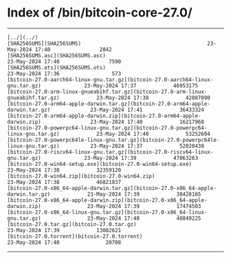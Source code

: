 # Index of /bin/bitcoin-core-27.0/

* * *
    
    
    [../](../)
    [SHA256SUMS](SHA256SUMS)                                         23-May-2024 17:40                2842
    [SHA256SUMS.asc](SHA256SUMS.asc)                                     23-May-2024 17:40                7590
    [SHA256SUMS.ots](SHA256SUMS.ots)                                     23-May-2024 17:36                 573
    [bitcoin-27.0-aarch64-linux-gnu.tar.gz](bitcoin-27.0-aarch64-linux-gnu.tar.gz)              23-May-2024 17:37            46953175
    [bitcoin-27.0-arm-linux-gnueabihf.tar.gz](bitcoin-27.0-arm-linux-gnueabihf.tar.gz)            23-May-2024 17:38            42887090
    [bitcoin-27.0-arm64-apple-darwin.tar.gz](bitcoin-27.0-arm64-apple-darwin.tar.gz)             23-May-2024 17:41            36433324
    [bitcoin-27.0-arm64-apple-darwin.zip](bitcoin-27.0-arm64-apple-darwin.zip)                23-May-2024 17:40            16217968
    [bitcoin-27.0-powerpc64-linux-gnu.tar.gz](bitcoin-27.0-powerpc64-linux-gnu.tar.gz)            23-May-2024 17:40            53252604
    [bitcoin-27.0-powerpc64le-linux-gnu.tar.gz](bitcoin-27.0-powerpc64le-linux-gnu.tar.gz)          23-May-2024 17:37            52020438
    [bitcoin-27.0-riscv64-linux-gnu.tar.gz](bitcoin-27.0-riscv64-linux-gnu.tar.gz)              23-May-2024 17:39            47063263
    [bitcoin-27.0-win64-setup.exe](bitcoin-27.0-win64-setup.exe)                       23-May-2024 17:38            32359120
    [bitcoin-27.0-win64.zip](bitcoin-27.0-win64.zip)                             23-May-2024 17:38            46821837
    [bitcoin-27.0-x86_64-apple-darwin.tar.gz](bitcoin-27.0-x86_64-apple-darwin.tar.gz)            23-May-2024 17:39            38428165
    [bitcoin-27.0-x86_64-apple-darwin.zip](bitcoin-27.0-x86_64-apple-darwin.zip)               23-May-2024 17:39            17474503
    [bitcoin-27.0-x86_64-linux-gnu.tar.gz](bitcoin-27.0-x86_64-linux-gnu.tar.gz)               23-May-2024 17:40            48849225
    [bitcoin-27.0.tar.gz](bitcoin-27.0.tar.gz)                                23-May-2024 17:39            13082621
    [bitcoin-27.0.torrent](bitcoin-27.0.torrent)                               23-May-2024 17:40               20708
    

* * *

